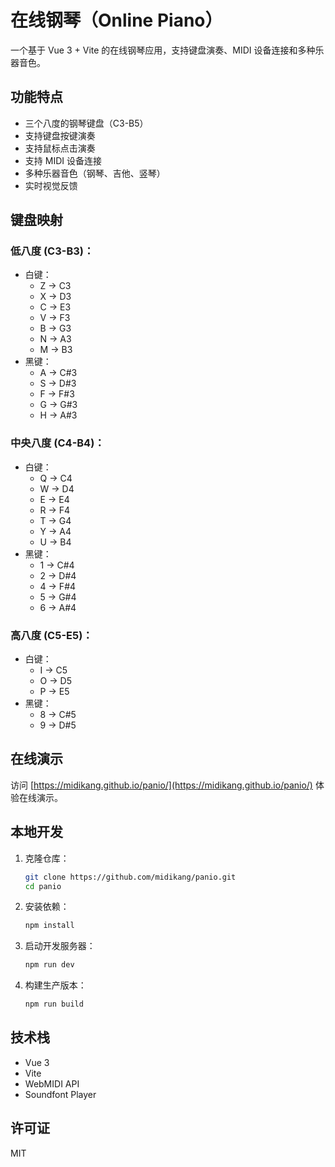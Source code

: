 # 在线钢琴（Online Piano）

一个基于 Vue 3 + Vite 的在线钢琴应用，支持键盘演奏、MIDI 设备连接和多种乐器音色。

## 功能特点

- 三个八度的钢琴键盘（C3-B5）
- 支持键盘按键演奏
- 支持鼠标点击演奏
- 支持 MIDI 设备连接
- 多种乐器音色（钢琴、吉他、竖琴）
- 实时视觉反馈

## 键盘映射

### 低八度 (C3-B3)：
- 白键：
  - Z -> C3
  - X -> D3
  - C -> E3
  - V -> F3
  - B -> G3
  - N -> A3
  - M -> B3
- 黑键：
  - A -> C#3
  - S -> D#3
  - F -> F#3
  - G -> G#3
  - H -> A#3

### 中央八度 (C4-B4)：
- 白键：
  - Q -> C4
  - W -> D4
  - E -> E4
  - R -> F4
  - T -> G4
  - Y -> A4
  - U -> B4
- 黑键：
  - 1 -> C#4
  - 2 -> D#4
  - 4 -> F#4
  - 5 -> G#4
  - 6 -> A#4

### 高八度 (C5-E5)：
- 白键：
  - I -> C5
  - O -> D5
  - P -> E5
- 黑键：
  - 8 -> C#5
  - 9 -> D#5

## 在线演示

访问 [https://midikang.github.io/panio/](https://midikang.github.io/panio/) 体验在线演示。

## 本地开发

1. 克隆仓库：
   ```bash
   git clone https://github.com/midikang/panio.git
   cd panio
   ```

2. 安装依赖：
   ```bash
   npm install
   ```

3. 启动开发服务器：
   ```bash
   npm run dev
   ```

4. 构建生产版本：
   ```bash
   npm run build
   ```

## 技术栈

- Vue 3
- Vite
- WebMIDI API
- Soundfont Player

## 许可证

MIT
